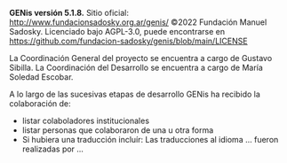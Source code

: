 **GENis versión 5.1.8.**
Sitio oficial: http://www.fundacionsadosky.org.ar/genis/
©2022 Fundación Manuel Sadosky.
Licenciado bajo AGPL-3.0, puede encontrarse en 
https://github.com/fundacion-sadosky/genis/blob/main/LICENSE

La Coordinación General del proyecto se encuentra a cargo de Gustavo Sibilla.
La Coordinación del Desarrollo se encuentra a cargo de María Soledad Escobar.

A lo largo de las sucesivas etapas de desarrollo GENis ha recibido la colaboración de:
* listar colaboladores institucionales
* listar personas que colaboraron de una u otra forma 
* Si hubiera una traducción incluír: Las traducciones al idioma ... fueron realizadas por ...
